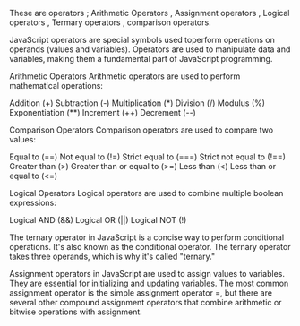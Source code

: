These are operators ;
Arithmetic  Operators , Assignment operators , Logical operators , Termary operators , comparison operators.

JavaScript operators are special symbols used toperform operations on operands (values and variables). Operators are used to manipulate data 
and variables, making them a fundamental part of JavaScript programming.

Arithmetic Operators
Arithmetic operators are used to perform mathematical operations:

Addition (+)
Subtraction (-)
Multiplication (*)
Division (/)
Modulus (%)
Exponentiation (**)
Increment (++)
Decrement (--)

Comparison Operators
Comparison operators are used to compare two values:

Equal to (==)
Not equal to (!=)
Strict equal to (===)
Strict not equal to (!==)
Greater than (>)
Greater than or equal to (>=)
Less than (<)
Less than or equal to (<=)

Logical Operators
Logical operators are used to combine multiple boolean expressions:

Logical AND (&&)
Logical OR (||)
Logical NOT (!)

The ternary operator in JavaScript is a concise way to perform
conditional operations. It's also known as the conditional operator. The ternary operator takes 
three operands, which is why it's called "ternary."

Assignment operators in JavaScript are used to assign values to variables. They are essential for initializing 
and updating variables. The most common assignment operator is the simple assignment operator =, but there are
several other compound assignment operators that combine arithmetic or bitwise operations with assignment.

